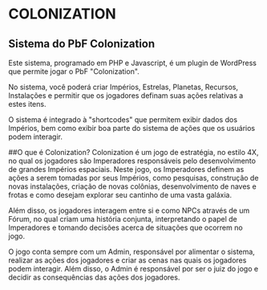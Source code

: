 # COLONIZATION
Sistema do PbF Colonization
-----------------------------
Este sistema, programado em PHP e Javascript, é um plugin de WordPress que permite jogar o PbF "Colonization".

No sistema, você poderá criar Impérios, Estrelas, Planetas, Recursos, Instalações e permitir que os jogadores definam suas ações
relativas a estes itens.

O sistema é integrado à "shortcodes" que permitem exibir dados dos Impérios, bem como exibir boa parte do sistema de ações que 
os usuários podem interagir.

##O que é Colonization?
Colonization é um jogo de estratégia, no estilo 4X, no qual os jogadores são Imperadores responsáveis pelo desenvolvimento
de grandes Impérios espaciais. Neste jogo, os Imperadores definem as ações a serem tomadas por seus Impérios, como pesquisas,
construção de novas instalações, criação de novas colônias, desenvolvimento de naves e frotas e como desejam explorar
seu cantinho de uma vasta galáxia.

Além disso, os jogadores interagem entre si e como NPCs através de um Fórum, no qual criam uma história conjunta, interpretando
o papel de Imperadores e tomando decisões acerca de situações que ocorrem no jogo.

O jogo conta sempre com um Admin, responsável por alimentar o sistema, realizar as ações dos jogadores e criar as cenas nas quais
os jogadores podem interagir. Além disso, o Admin é responsável por ser o juiz do jogo e decidir as consequências das ações dos jogadores.